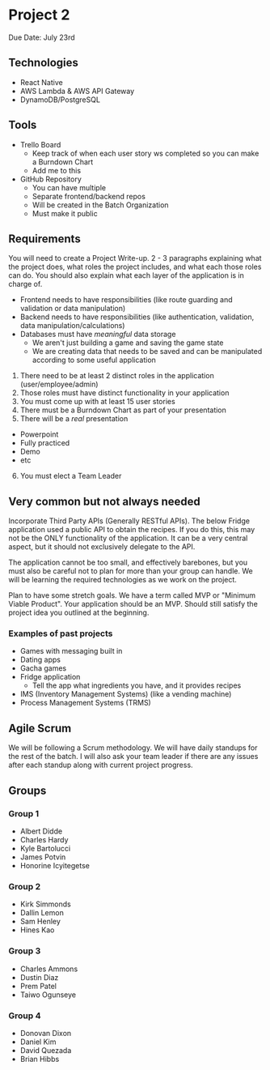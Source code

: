 # Project 2

Due Date: July 23rd

## Technologies

- React Native
- AWS Lambda & AWS API Gateway
- DynamoDB/PostgreSQL

## Tools
- Trello Board
  - Keep track of when each user story ws completed so you can make a Burndown Chart
  - Add me to this
- GitHub Repository
  - You can have multiple
  - Separate frontend/backend repos
  - Will be created in the Batch Organization
  - Must make it public

## Requirements
You will need to create a Project Write-up. 2 - 3 paragraphs explaining what the project does, what roles the project includes, and what each those roles can do. You should also explain what each layer of the application is in charge of.

- Frontend needs to have responsibilities (like route guarding and validation or data manipulation)
- Backend needs to have responsibilities (like authentication, validation, data manipulation/calculations)
- Databases must have *meaningful* data storage
  - We aren't just building a game and saving the game state
  - We are creating data that needs to be saved and can be manipulated according to some useful application

1. There need to be at least 2 distinct roles in the application (user/employee/admin)
2. Those roles must have distinct functionality in your application
3. You must come up with at least 15 user stories
4. There must be a Burndown Chart as part of your presentation
5. There will be a *real* presentation
  - Powerpoint
  - Fully practiced
  - Demo
  - etc
6. You must elect a Team Leader

## Very common but not always needed
Incorporate Third Party APIs (Generally RESTful APIs).
The below Fridge application used a public API to obtain the recipes.
If you do this, this may not be the ONLY functionality of the application.
It can be a very central aspect, but it should not exclusively delegate to the API.

The application cannot be too small, and effectively barebones, but you must also be careful
not to plan for more than your group can handle.
We will be learning the required technologies as we work on the project.

Plan to have some stretch goals.
We have a term called MVP or "Minimum Viable Product". Your application should be an MVP.
Should still satisfy the project idea you outlined at the beginning.

### Examples of past projects
- Games with messaging built in
- Dating apps
- Gacha games
- Fridge application
  - Tell the app what ingredients you have, and it provides recipes
- IMS (Inventory Management Systems) (like a vending machine)
- Process Management Systems (TRMS)

## Agile Scrum

We will be following a Scrum methodology.
We will have daily standups for the rest of the batch.
I will also ask your team leader if there are any issues after each standup along with current project progress.

## Groups

### Group 1
- Albert Didde
- Charles Hardy
- Kyle Bartolucci
- James Potvin
- Honorine Icyitegetse

### Group 2
- Kirk Simmonds
- Dallin Lemon
- Sam Henley
- Hines Kao

### Group 3
- Charles Ammons
- Dustin Diaz
- Prem Patel
- Taiwo Ogunseye

### Group 4
- Donovan Dixon
- Daniel Kim
- David Quezada
- Brian Hibbs
